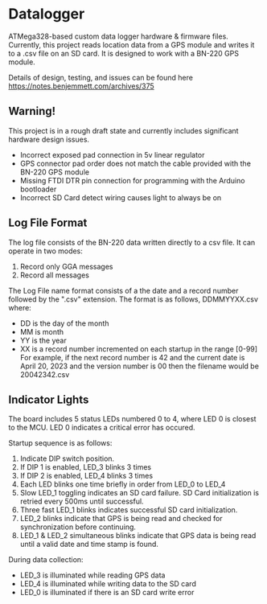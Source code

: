 # Datalogger
ATMega328-based custom data logger hardware &amp; firmware files. Currently, this project reads location data from a GPS module and writes it to a .csv file on an SD card. It is designed to work with a BN-220 GPS module.

Details of design, testing, and issues can be found here https://notes.benjemmett.com/archives/375

## Warning!
This project is in a rough draft state and currently includes significant hardware design issues.

- Incorrect exposed pad connection in 5v linear regulator
- GPS connector pad order does not match the cable provided with the BN-220 GPS module
- Missing FTDI DTR pin connection for programming with the Arduino bootloader
- Incorrect SD Card detect wiring causes light to always be on

## Log File Format
The log file consists of the BN-220 data written directly to a csv file. It can operate in two modes: 
1. Record only GGA messages
2. Record all messages

The Log File name format consists of a the date and a record number followed by the ".csv" extension. The format is as follows, DDMMYYXX.csv where:
- DD is the day of the month
- MM is month
- YY is the year
- XX is a record number incremented on each startup in the range [0-99]
For example, if the next record number is 42 and the current date is April 20, 2023 and the version number is 00 then the filename would be 20042342.csv

## Indicator Lights
The board includes 5 status LEDs numbered 0 to 4, where LED 0 is closest to the MCU. LED 0 indicates a critical error has occured.

Startup sequence is as follows:
1. Indicate DIP switch position.
  1. If DIP 1 is enabled, LED_3 blinks 3 times
  1. If DIP 2 is enabled, LED_4 blinks 3 times
1. Each LED blinks one time briefly in order from LED_0 to LED_4
1. Slow LED_1 toggling indicates an SD card failure. SD Card initialization is retried every 500ms until successful.
1. Three fast LED_1 blinks indicates successful SD card initialization.
1. LED_2 blinks indicate that GPS is being read and checked for synchronization before continuing.
1. LED_1 & LED_2 simultaneous blinks indicate that GPS data is being read until a valid date and time stamp is found.

During data collection:
- LED_3 is illuminated while reading GPS data
- LED_4 is illuminated while writing data to the SD card
- LED_0 is illuminated if there is an SD card write error
